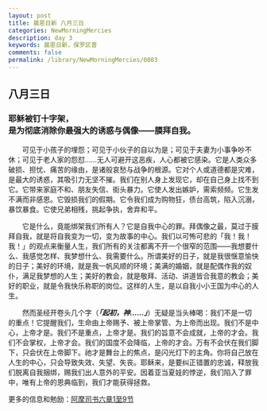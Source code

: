 ```yaml
---
layout: post
title: 晨恩日新 八月三日
categories: NewMorningMercies
description: day 3
keywords: 晨恩日新，保罗区普
comments: false
permalink: /library/NewMorningMercies/0803
---
```


## 八月三日

### 耶稣被钉十字架， <br> 是为彻底消除你最强大的诱惑与偶像——膜拜自我。

&emsp;&emsp;可见于小孩子的埋怨；可见于小伙子的自以为是；可见于夫妻为小事争吵不休；可见于老人家的怨怼……无人可避开这恶疾，人心都被它感染。它是人类众多破损、担忧、痛苦的缘由，是诸般哀愁与战争的根源。它对个人或道德都是灾难，是最大的诱惑，其吸引力无坚不摧。我们在别人身上发现它，却在自己身上找不到它。它带来家庭不和、朋友失信、街头暴力。它使人发出嫉妒，需索频频。它生发不满而非感恩。它毁损我们的假期。它令我们成为购物狂，债台高筑，陷入沉溺，暴饮暴食。它使兄弟相残，挑起争执，舍弃和平。

&emsp;&emsp;它是什么，竟能绑架我们所有人？它是自我中心的罪。拜偶像之最，莫过于膜拜自我，就是将自我变为一切，变为故事的中心。我们以可怖可悲的「我！我！我！」的观点来衡量人生，我们所有的关注都离不开一个很窄的范围——我想要什么、我感觉怎样、我梦想什么、我需要什么。所谓美好的日子，就是我很惬意愉快的日子；美好的环境，就是我一帆风顺的环境；美满的婚姻，就是配偶作我的奴仆，满足我梦想的人生；美好的教会，就是敬拜、活动、讲道皆合我意的教会；美好的职业，就是令我快乐称职的岗位。这样的人生，是以自我小小王国为中心的人生。

&emsp;&emsp;然而圣经开卷头几个字（***「起初，神……」***）无疑是当头棒喝：我们不是一切的重点！它提醒我们，生命由上帝赐予、被上帝掌管、为上帝而出现。我们不是中心，上帝才是。我们不是重点，上帝才是。我们的旨意不会成就，上帝的才会。我们不会掌权，上帝才会。我们的国度不会降临，上帝的才会。万有不会伏在我们脚下，只会伏在上帝脚下。祂才是舞台上的焦点，是闪光灯下的主角。你将自己放在人生的中心，只会导致失效、失望、失丧。耶稣来，是要纠正错置的忠诚，释放我们脱离自我捆绑，赐我们出人意外的平安。因着亚当夏娃的悖逆，我们陷入了罪中，唯有上帝的恩典临到，我们才能获得拯救。

更多的信息和勉励：[阿摩司书六章1至9节]()
